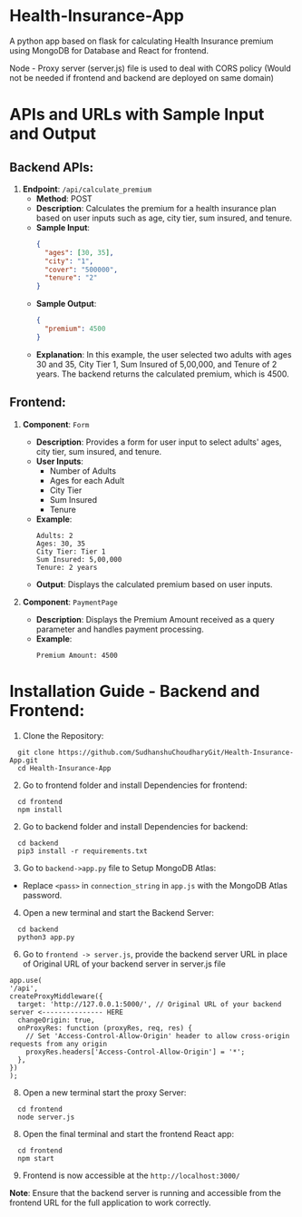 # Health-Insurance-App
A python app based on flask for calculating Health Insurance premium using MongoDB for Database and React for frontend.

Node - Proxy server (server.js) file is used to deal with CORS policy (Would not be needed if frontend and backend are deployed on same domain)

# APIs and URLs with Sample Input and Output

## Backend APIs:

1. **Endpoint**: `/api/calculate_premium`
   - **Method**: POST
   - **Description**: Calculates the premium for a health insurance plan based on user inputs such as age, city tier, sum insured, and tenure.
   - **Sample Input**:
     ```json
     {
       "ages": [30, 35],
       "city": "1",
       "cover": "500000",
       "tenure": "2"
     }
     ```
   - **Sample Output**:
     ```json
     {
       "premium": 4500
     }
     ```
   - **Explanation**: In this example, the user selected two adults with ages 30 and 35, City Tier 1, Sum Insured of 5,00,000, and Tenure of 2 years. The backend returns the calculated premium, which is 4500.

## Frontend:

1. **Component**: `Form`
   - **Description**: Provides a form for user input to select adults' ages, city tier, sum insured, and tenure.
   - **User Inputs**:
     - Number of Adults
     - Ages for each Adult
     - City Tier
     - Sum Insured
     - Tenure
   - **Example**:
     ```
     Adults: 2
     Ages: 30, 35
     City Tier: Tier 1
     Sum Insured: 5,00,000
     Tenure: 2 years
     ```
   - **Output**: Displays the calculated premium based on user inputs.

2. **Component**: `PaymentPage`
   - **Description**: Displays the Premium Amount received as a query parameter and handles payment processing.
   - **Example**:
     ```
     Premium Amount: 4500
     ```

# Installation Guide - Backend and Frontend:

1. Clone the  Repository:

  ```
    git clone https://github.com/SudhanshuChoudharyGit/Health-Insurance-App.git
    cd Health-Insurance-App
  ```
2. Go to frontend folder and install Dependencies for frontend:
  ```
    cd frontend
    npm install
  ```
2. Go to backend folder and install Dependencies for backend:
  ```
    cd backend
    pip3 install -r requirements.txt
  ```
3. Go to `backend->app.py` file to Setup MongoDB Atlas:
- Replace `<pass>` in `connection_string` in `app.js` with the MongoDB Atlas password.

4. Open a new terminal and start the Backend Server:
  ```
    cd backend
    python3 app.py
  ```

6. Go to `frontend -> server.js`, provide the backend server URL in place of Original URL of your backend server in server.js file
  ```
app.use(
  '/api', 
  createProxyMiddleware({
    target: 'http://127.0.0.1:5000/', // Original URL of your backend server <--------------- HERE
    changeOrigin: true, 
    onProxyRes: function (proxyRes, req, res) {
      // Set 'Access-Control-Allow-Origin' header to allow cross-origin requests from any origin
      proxyRes.headers['Access-Control-Allow-Origin'] = '*';
    },
  })
);
```

8.  Open a new terminal start the proxy Server:
  ```
    cd frontend
    node server.js
  ```
8. Open the final terminal and start the frontend React app:
  ```
    cd frontend
    npm start
  ```
9.  Frontend is now accessible at the `http://localhost:3000/`

**Note**: Ensure that the backend server is running and accessible from the frontend URL for the full application to work correctly.


